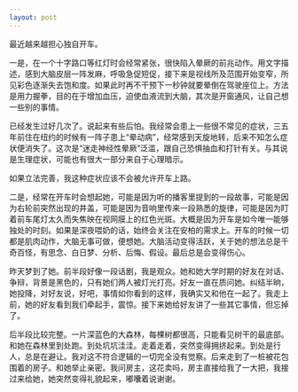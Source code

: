 ```yaml
---
layout: post
---
```


最近越来越担心独自开车。

一是，在一个十字路口等红灯时会经常紧张，很快陷入晕厥的前兆动作。用文字描述，感到大脑皮层一阵发麻，呼吸急促短促，接下来是视线所及范围开始变窄，所见彩色逐渐失去饱和度。如果此时再不干预下一秒钟就要晕倒在驾驶座位上。方法是用力握拳，目的在于增加血压，迫使血液流到大脑，其次是开窗通风，让自己想一些别的事情。

已经发生过好几次了。说起来有些后怕。我经常会患上一些很不常见的症状，三五年前住在纽约的时候有一阵子患上“晕动病”，经常感到天旋地转，后来不知怎么症状便消失了。这次是“迷走神经性晕厥”泛滥，跟自己恐惧抽血和打针有关。与其说是生理症状，可能也有很大一部分来自于心理暗示。

如果立法完善，我这种症状应该不会被允许开车上路。

二是，经常在开车时会想起她，可能是因为听的播客里提到的一段故事，可能是因为右轮前突然出现的井盖，可能是因为音响里传来一段熟悉的旋律，可能是因为盯着前车尾灯太久而失焦映在视网膜上的红色光斑。大概是因为开车是如今唯一能够独处的时刻。如果是深夜喂奶的话，始终会关注在安柏的需求上。开车的时候一切都是肌肉动作，大脑无事可做，便想她。大脑活动变得活跃，关于她的想法总是千奇百怪，有思念、白日梦、分析、后悔、假设。最后总是会变得伤心。

昨天梦到了她。前半段好像一段话剧，我是观众。她和她大学时期的好友在对话、争辩，背景是黑色的，只有她们两人被灯光打亮。好友一直在质问她。纠结半晌，她投降，对好友说，好吧，事情如你看到的这样，我确实又和他在一起了。我走上前，她的好友看到我们牵起手，震惊。接下来她给好友讲了一些其它事情，但忘掉了。

后半段比较完整。一片深蓝色的大森林，每棵树都很高，只能看见树干的最底部。和她在森林里到处跑。到处坑坑洼洼。走着走着，突然变得拥挤起来。到处是行人，总是在避让。我对这不符合逻辑的一切完全没有觉察。后来走到了一桩被花包围着的房子。和她举止亲密。我问房主，这花卖吗，房主直接给我了一大把，我接过来给她，她突然变得礼貌起来，嘟囔着说谢谢。

最近读了很多博尔赫斯类似作者的书，写的日志也变得唠唠叨叨神经兮兮。